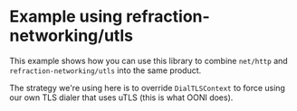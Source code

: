 # Example using refraction-networking/utls

This example shows how you can use this library to combine `net/http` and
`refraction-networking/utls` into the same product.

The strategy we're using here is to override `DialTLSContext` to force
using our own TLS dialer that uses uTLS (this is what OONI does).
